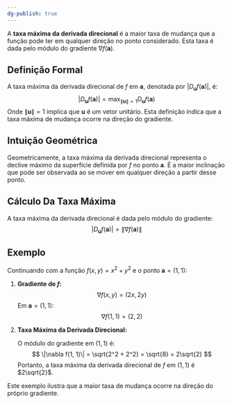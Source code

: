 ```yaml
---
dg-publish: true
---
```


A **taxa máxima da derivada direcional** é a maior taxa de mudança que a função pode ter em qualquer direção no ponto considerado. Esta taxa é dada pelo módulo do gradiente $\nabla f(\mathbf{a})$.

## Definição Formal

A taxa máxima da derivada direcional de $f$ em $\mathbf{a}$, denotada por $|D_{\mathbf{u}} f(\mathbf{a})|$, é:
$$
|D_{\mathbf{u}} f(\mathbf{a})| = \max_{\|\mathbf{u}\|=1} D_{\mathbf{u}} f(\mathbf{a})
$$
Onde $\|\mathbf{u}\|=1$ implica que $\mathbf{u}$ é um vetor unitário. Esta definição indica que a taxa máxima de mudança ocorre na direção do gradiente.

## Intuição Geométrica

Geometricamente, a taxa máxima da derivada direcional representa o declive máximo da superfície definida por $f$ no ponto $\mathbf{a}$. É a maior inclinação que pode ser observada ao se mover em qualquer direção a partir desse ponto.

## Cálculo Da Taxa Máxima

A taxa máxima da derivada direcional é dada pelo módulo do gradiente:
$$
|D_{\mathbf{u}} f(\mathbf{a})| = \|\nabla f(\mathbf{a})\|
$$
## Exemplo

Continuando com a função $f(x, y) = x^2 + y^2$ e o ponto $\mathbf{a} = (1, 1)$:

1. **Gradiente de $f$:**
$$
   \nabla f(x, y) = (2x, 2y)
$$
   Em $\mathbf{a} = (1, 1)$:
$$
   \nabla f(1, 1) = (2, 2)
$$
2. **Taxa Máxima da Derivada Direcional:**

   O módulo do gradiente em $(1, 1)$ é:
$$
   \|\nabla f(1, 1)\| = \sqrt{2^2 + 2^2} = \sqrt{8} = 2\sqrt{2}
$$
Portanto, a taxa máxima da derivada direcional de $f$ em $(1, 1)$ é $2\sqrt{2}$.

Este exemplo ilustra que a maior taxa de mudança ocorre na direção do próprio gradiente.
